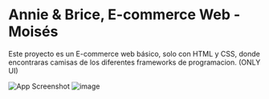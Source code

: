 # Annie & Brice, E-commerce Web - Moisés

Este proyecto es un E-commerce web básico, solo con HTML y CSS, donde encontraras camisas de los diferentes frameworks de programacion.
(ONLY UI)


![App Screenshot](https://sitesafemoi.github.io/annie-brice-ecomerce/img/logo.png)
![image](https://github.com/sitesafemoi/annie-brice-ecomerce/assets/128161888/144e5dc6-1d3c-442a-a300-3be0a52f703a)

